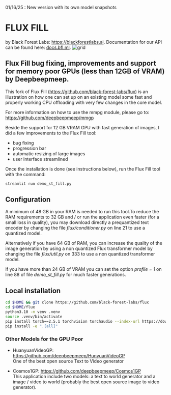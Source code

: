 01/16/25 : New version with its own model snapshots

# FLUX FILL
by Black Forest Labs: https://blackforestlabs.ai. Documentation for our API can be found here: [docs.bfl.ml](https://docs.bfl.ml/).
![grid](assets/grid.jpg)

## Flux Fill bug fixing, improvements and support for memory poor GPUs (less than 12GB of VRAM) by Deepbeepmeep.
This fork of Flux Fill (https://github.com/black-forest-labs/flux) is an illustration on how one can set up on an existing model some fast and properly working CPU offloading with very few changes in the core model.

For more information on how to use the mmpg module, please go to: https://github.com/deepbeepmeep/mmgp


Beside the support for 12 GB VRAM GPU with fast generation of images, I did a few improvements to the Flux Fill tool:
- bug fixing
- progression bar
- automatic resizing of large images
- user interface streamlined


Once the installation is done (see instructions below), run the Flux Fill tool with the command:

```bash
streamlit run demo_st_fill.py
```

## Configuration  

A minimum of 48 GB in your RAM is needed to run this tool.To reduce the RAM requirements to 32 GB and / or run the application even faster (for a small loss in quality), you may download directly a prequantized text encoder by changing the file *flux/conditioner.py* on line 21 to use a quantized model.

Alternatively if you have 64 GB of RAM, you can increase the quality of the image generation by using a non quantized Flux transformer model by changing the file *flux/util.py* on 333 to use a non quantized transformer model.

If you have more than 24 GB of VRAM you can set the option *profile = 1* on line 88 of file *demo_st_fill.py* for much faster generations.

## Local installation

```bash
cd $HOME && git clone https://github.com/black-forest-labs/flux
cd $HOME/flux
python3.10 -m venv .venv
source .venv/bin/activate
pip install torch==2.5.1 torchvision torchaudio --index-url https://download.pytorch.org/whl/test/cu124  # or a lower version of Cuda if it is not supported by your system
pip install -e ".[all]"
```

### Other Models for the GPU Poor
- HuanyuanVideoGP: https://github.com/deepbeepmeep/HunyuanVideoGP \
One of the best open source Text to Video generator

- Cosmos1GP: https://github.com/deepbeepmeep/Cosmos1GP \
This application include two models: a text to world generator and a image / video to world (probably the best open source image to video generator).



